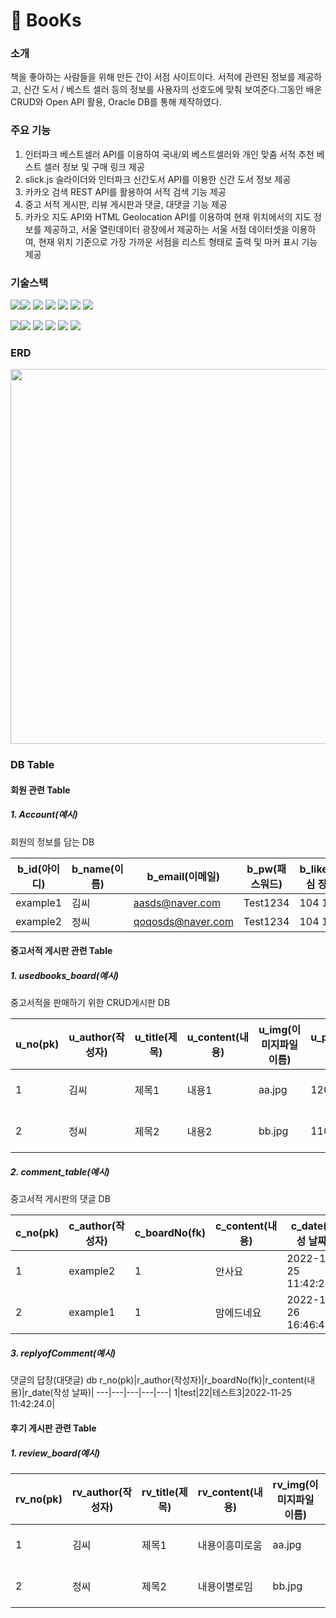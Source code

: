 #  📗 BooKs

### 소개
책을 좋아하는 사람들을 위해 만든 간이 서점 사이트이다. 서적에 관련된 정보를 제공하고, 신간 도서 / 베스트 셀러 등의 정보를 사용자의 선호도에 맞춰 보여준다.그동안 배운 CRUD와 Open API 활용,  Oracle DB를 통해 제작하였다.

### 주요 기능
1. 인터파크 베스트셀러 API를 이용하여 국내/외 베스트셀러와 개인 맞춤 서적 추천 베스트 셀러 정보 및 구매 링크 제공 
2. slick.js 슬라이더와 인터파크 신간도서 API를 이용한 신간 도서 정보 제공
3. 카카오 검색 REST API를 활용하여 서적 검색 기능 제공
4. 중고 서적 게시판, 리뷰 게시판과 댓글, 대댓글 기능 제공
5. 카카오 지도 API와 HTML Geolocation API를 이용하여 현재 위치에서의 지도 정보를 제공하고, 서울 열린데이터 광장에서 제공하는 서울 서점 데이터셋을 이용하여, 현재 위치 기준으로 가장 가까운 서점을 리스트 형태로 출력 및 마커 표시 기능 제공


### 기술스택
<img src="https://img.shields.io/badge/JAVA-007396?style=for-the-badge&logo=java&logoColor=white"><img src="https://img.shields.io/badge/oracle-F80000?style=for-the-badge&logo=oracle&logoColor=white">
<img src="https://img.shields.io/badge/javascript-F7DF1E?style=for-the-badge&logo=javascript&logoColor=black">
<img src="https://img.shields.io/badge/jquery-0769AD?style=for-the-badge&logo=jquery&logoColor=white">
<img src="https://img.shields.io/badge/html-E34F26?style=for-the-badge&logo=html5&logoColor=white">
<img src="https://img.shields.io/badge/css-1572B6?style=for-the-badge&logo=css3&logoColor=white">
<img src="https://img.shields.io/badge/github-181717?style=for-the-badge&logo=github&logoColor=white">

<img src="https://img.shields.io/badge/apache tomcat-F8DC75?style=for-the-badge&logo=apachetomcat&logoColor=white"><img src="https://img.shields.io/badge/sourcetree-blue?style=for-the-badge&logo=sourcetree&logoColor=white">
<img src="https://img.shields.io/badge/discord-purple?style=for-the-badge&logo=discord&logoColor=white">
<img src="https://img.shields.io/badge/eclipse-brown?style=for-the-badge&logo=eclipse&logoColor=white">
<img src="https://img.shields.io/badge/vscode-skyblue?style=for-the-badge&logo=vscode&logoColor=white">
<img src="https://img.shields.io/badge/discord-purple?style=for-the-badge&logo=discord&logoColor=white">
### ERD
<img src="https://user-images.githubusercontent.com/108406531/205044225-6990d46e-47ed-40d8-9b39-e9c03df3e87f.png"
width="800px" height="600px">


### DB Table
#### 회원 관련 Table
##### 1. Account(예시)
회원의 정보를 담는 DB

b_id(아이디)|b_name(이름)|b_email(이메일)|b_pw(패스워드)|b_likes(관심 장르)|b_pic
---|---|---|---|---|---|
example1|김씨|aasds@naver.com|Test1234|104 105|aa.jpg|
example2|정씨|qoqosds@naver.com|Test1234|104 118|bb.jpg|

#### 중고서적 게시판 관련 Table
##### 1. usedbooks_board(예시)
중고서적을 판매하기 위한 CRUD게시판 DB

u_no(pk)|u_author(작성자)|u_title(제목)|u_content(내용)|u_img(이미지파일 이름)|u_price(가격)|u_date(작성 날짜)|
---|---|---|---|---|---|---|
1|김씨|제목1|내용1|aa.jpg|1200|2022-11-24 16:46:40.0|
2|정씨|제목2|내용2|bb.jpg|11000|2022-11-25 11:42:24.0|

##### 2. comment_table(예시)
중고서적 게시판의 댓글 DB

c_no(pk)|c_author(작성자)|c_boardNo(fk)|c_content(내용)|c_date(작성 날짜)|
---|---|---|---|---|
1|example2|1|안사요|2022-11-25 11:42:24.0|
2|example1|1|맘에드네요|2022-11-26 16:46:40.0|

##### 3. replyofComment(예시)
댓글의 답장(대댓글) db
r_no(pk)|r_author(작성자)|r_boardNo(fk)|r_content(내용)|r_date(작성 날짜)|
---|---|---|---|---|
1|test|22|테스트3|2022-11-25 11:42:24.0|

#### 후기 게시판 관련 Table
##### 1. review_board(예시)
rv_no(pk)|rv_author(작성자)|rv_title(제목)|rv_content(내용)|rv_img(이미지파일 이름)|u_date(작성 날짜)|
---|---|---|---|---|---|
1|김씨|제목1|내용이흥미로움|aa.jpg|2022-11-24 16:46:40.0|
2|정씨|제목2|내용이별로임|bb.jpg|2022-11-25 11:42:24.0|

